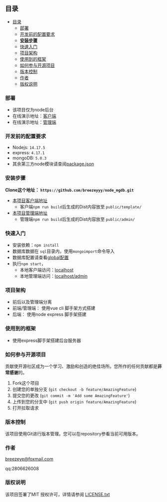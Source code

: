 
<br />

## 目录
  - [目录](#目录)
    - [部署](#部署)
    - [开发前的配置要求](#开发前的配置要求)
    - [**安装步骤**](#安装步骤)
    - [快速入门](#快速入门)
    - [项目架构](#项目架构)
    - [使用到的框架](#使用到的框架)
    - [如何参与开源项目](#如何参与开源项目)
    - [版本控制](#版本控制)
    - [作者](#作者)
    - [版权说明](#版权说明)


### 部署
- 该项目仅为node后台
- 在线演示地址：[客户端](http://101.35.125.222)
- 在线演示地址：[管理端](http://101.35.125.222/admin)

### 开发前的配置要求

- Nodejs: `14.17.5`
- express: `4.17.1`
- mongoDB: `5.0.3`
- 其余第三方node模块请查阅[package.json](https://github.com/breezeyyy/node_mgdb/blob/master/package.json)
  
### 安装步骤

**Clone这个地址： `https://github.com/breezeyyy/node_mgdb.git`**
- [本项目客户端地址](https://github.com/breezeyyy/news)
  - 客户端`npm run build`后生成的Dist内容放至 `public/template/`
- [本项目管理端地址](https://github.com/breezeyyy/newsAdmin)
  - 管理端`npm run build`后生成的Dist内容放至 `public/admin/`

### 快速入门

- 安装依赖：`npm install`
- 数据库数据在 `sql`目录内，使用`mongoimport`命令导入
- 数据库配置请查看[global配置](https://github.com/breezeyyy/node_mgdb/blob/master/config/global.js)
- 执行`npm start`，
  - 本地客户端访问：[localhost](http://localhost)
  - 本地管理端访问：[localhost/admin](http://localhost/admin)

### 项目架构

- 前后以及管理端分离
- 前端/管理端： 使用vue cli 脚手架方式搭建
- 后端： 使用node express 脚手架搭建

### 使用到的框架

- 使用express脚手架搭建后台服务器

### 如何参与开源项目

贡献使开源社区成为一个学习、激励和创造的绝佳场所。您所作的任何贡献都是**非常感谢**的。


1. Fork这个项目
2. 创建您的单独分支 (`git checkout -b feature/AmazingFeature`)
3. 提交您的更改 (`git commit -m 'Add some AmazingFeature'`)
4. 上传到您的分支中 (`git push origin feature/AmazingFeature`)
5. 打开拉取请求



### 版本控制

该项目使用Git进行版本管理。您可以在repository参看当前可用版本。

### 作者

breezeye@foxmail.com

qq:2806626008  

### 版权说明

该项目签署了MIT 授权许可，详情请参阅 [LICENSE.txt](https://github.com/shaojintian/Best_README_template/blob/master/LICENSE.txt)


<!-- links -->
[your-project-path]:breezeyyy/node_mgdb
[contributors-shield]: https://img.shields.io/github/contributors/breezeyyy/node_mgdb.svg?style=flat-square
[contributors-url]: https://github.com/breezeyyy/node_mgdb/graphs/contributors
[forks-shield]: https://img.shields.io/github/forks/breezeyyy/node_mgdb.svg?style=flat-square
[forks-url]: https://github.com/breezeyyy/node_mgdb/network/members
[stars-shield]: https://img.shields.io/github/stars/breezeyyy/node_mgdb.svg?style=flat-square
[stars-url]: https://github.com/breezeyyy/node_mgdb/stargazers
[issues-shield]: https://img.shields.io/github/issues/breezeyyy/node_mgdb.svg?style=flat-square
[issues-url]: https://img.shields.io/github/issues/breezeyyy/node_mgdb.svg
[license-shield]: https://img.shields.io/github/license/breezeyyy/node_mgdb.svg?style=flat-square
[license-url]: https://github.com/breezeyyy/node_mgdb/blob/master/LICENSE.txt
[linkedin-shield]: https://img.shields.io/badge/-LinkedIn-black.svg?style=flat-square&logo=linkedin&colorB=555
